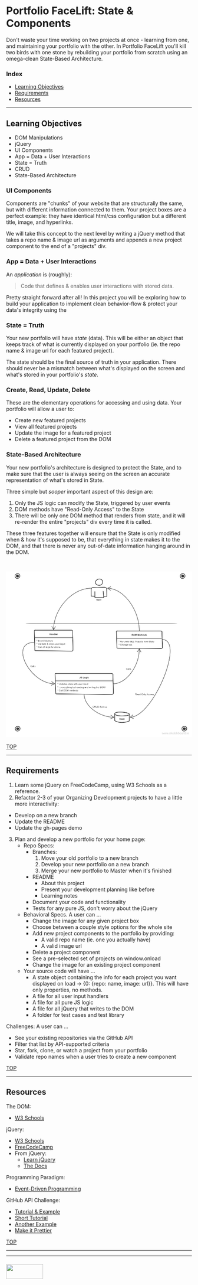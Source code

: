# Portfolio FaceLift: State & Components

Don't waste your time working on two projects at once - learning from one, and maintaining your portfolio with the other.  In Portfolio FaceLift you'll kill two birds with one stone by rebuilding your portfolio from scratch using an omega-clean State-Based Architecture.

### Index
* [Learning Objectives](#learning-objectives)
* [Requirements](#requirements)
* [Resources](#resources)

---


## Learning Objectives

* DOM Manipulations
* jQuery
* UI Components
* App = Data + User Interactions
* State = Truth
* CRUD
* State-Based Architecture

### UI Components

Components are "chunks" of your website that are structurally the same, but with different information connected to them. Your project boxes are a perfect example: they have identical html/css configuration but a different title, image, and hyperlinks.

We will take this concept to the next level by writing a jQuery method that takes a repo name & image url as arguments and appends a new project component to the end of a "projects" div.

### App = Data + User Interactions


An _application_ is (roughly):
> Code that defines & enables user interactions with stored data. 

Pretty straight forward after all!  In this project you will be exploring how to build your application to implement clean behavior-flow & protect your data's integrity using the 

### State = Truth

Your new portfolio will have _state_ (data).  This will be either an object that keeps track of what is currently displayed on your portfolio (ie. the repo name & image url for each featured project).  

The state should be the final source of truth in your application. There should never be a mismatch between what's displayed on the screen and what's stored in your portfolio's _state_.  

### Create, Read, Update, Delete

These are the elementary operations for accessing and using data.  Your portfolio will allow a user to:
  * Create new featured projects
  * View all featured projects
  * Update the image for a featured project
  * Delete a featured project from the DOM


### State-Based Architecture

Your new portfolio's architecture is designed to protect the State, and to make sure that the user is always seeing on the screen an accurate representation of what's stored in State.

Three simple but _sooper_ important aspect of this design are:
1. Only the JS logic can modify the State, triggered by user events
2. DOM methods have "Read-Only Access" to the State
3. There will be only one DOM method that renders from state, and it will re-render the entire "projects" div every time it is called.  

These three features together will ensure that the State is only modified when & how it's supposed to be, that everything in state makes it to the DOM, and that there is never any out-of-date information hanging around in the DOM.


<br>

![](./state-based-architecture.png)

[TOP](#index)

---

## Requirements

1. Learn some jQuery on FreeCodeCamp, using W3 Schools as a reference.
2. Refactor 2-3 of your Organizing Development projects to have a little more interactivity:
  * Develop on a new branch
  * Update the README
  * Update the gh-pages demo
3. Plan and develop a new portfolio for your home page:
    * Repo Specs:
      * Branches:
        1. Move your old portfolio to a new branch
        2. Develop your new portfolio on a new branch
        3. Merge your new portfolio to Master when it's finished
      * README
        * About this project
        * Present your development planning like before
        * Learning notes
      * Document your code and functionality
      * Tests for any pure JS, don't worry about the jQuery
     * Behavioral Specs. A user can ...
        * Change the image for any given project box
        * Choose between a couple style options for the whole site
        * Add new project components to the portfolio by providing:
          * A valid repo name (ie. one you actually have)
          * A valid image url
        * Delete a project component
        * See a pre-selected set of projects on window.onload
        * Change the image for an existing project component
    * Your source code will have ...
        * A state object containing the info for each project you want displayed on load -> {0: {repo: name, image: url}}. This will have only properties, no methods.
        * A file for all user input handlers
        * A file for all pure JS logic
        * A file for all jQuery that writes to the DOM
        * A folder for test cases and test library



Challenges: A user can ...
  * See your existing repositories via the GitHub API
  * Filter that list by API-supported criteria
  * Star, fork, clone, or watch a project from your portfolio
  * Validate repo names when a user tries to create a new component



[TOP](#index)

---


## Resources

The DOM:
* [W3 Schools](https://www.w3schools.com/js/js_htmldom.asp)

jQuery:
* [W3 Schools](https://www.w3schools.com/jquery/default.asp)
* [FreeCodeCamp](https://www.freecodecamp.org/challenges/learn-how-script-tags-and-document-ready-work)
* From jQuery:
  * [Learn jQuery](https://learn.jquery.com)
  * [The Docs](http://api.jquery.com)

Programming Paradigm:
* [Event-Driven Programming](https://github.com/elewa-academy/General-Resources/blob/master/programming-resources/programming-and-paradigms/04-event-driven-programming.md)

GitHub API Challenge:
* [Tutorial & Example](http://blog.teamtreehouse.com/code-a-simple-github-api-webapp-using-jquery-ajax)
* [Short Tutorial](http://yonaba.github.io/2012/08/14/List-your-GitHub-projects-using-JavaScript-and-jQuery.md.html)
* [Another Example](https://codepen.io/bvasko/pen/gJxKk)
* [Make it Prettier ](https://nihal111.github.io/2017/07/05/github-jquery.html)


[TOP](#index)
___
___
### <a href="http://elewa.education/blog" target="_blank"><img src="https://user-images.githubusercontent.com/18554853/34921062-506450ae-f97d-11e7-875f-6feeb26ad72d.png" width="100" height="40"/></a>

